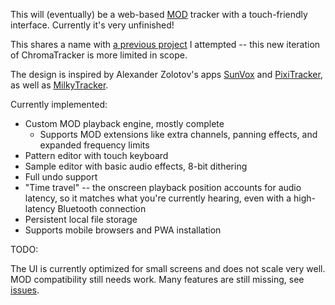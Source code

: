 This will (eventually) be a web-based [MOD](https://en.wikipedia.org/wiki/MOD_(file_format)) tracker with a touch-friendly interface. Currently it's very unfinished!

This shares a name with [a previous project](https://github.com/vanjac/chromatracker) I attempted -- this new iteration of ChromaTracker is more limited in scope.

The design is inspired by Alexander Zolotov's apps [SunVox](https://www.warmplace.ru/soft/sunvox/) and [PixiTracker](https://www.warmplace.ru/soft/pixitracker/), as well as [MilkyTracker](https://milkytracker.org/).

Currently implemented:

- Custom MOD playback engine, mostly complete
  - Supports MOD extensions like extra channels, panning effects, and expanded frequency limits
- Pattern editor with touch keyboard
- Sample editor with basic audio effects, 8-bit dithering
- Full undo support
- "Time travel" -- the onscreen playback position accounts for audio latency, so it matches what you're currently hearing, even with a high-latency Bluetooth connection
- Persistent local file storage
- Supports mobile browsers and PWA installation

TODO:

The UI is currently optimized for small screens and does not scale very well. MOD compatibility still needs work. Many features are still missing, see [issues](https://github.com/vanjac/chromatracker-js/milestone/1).
